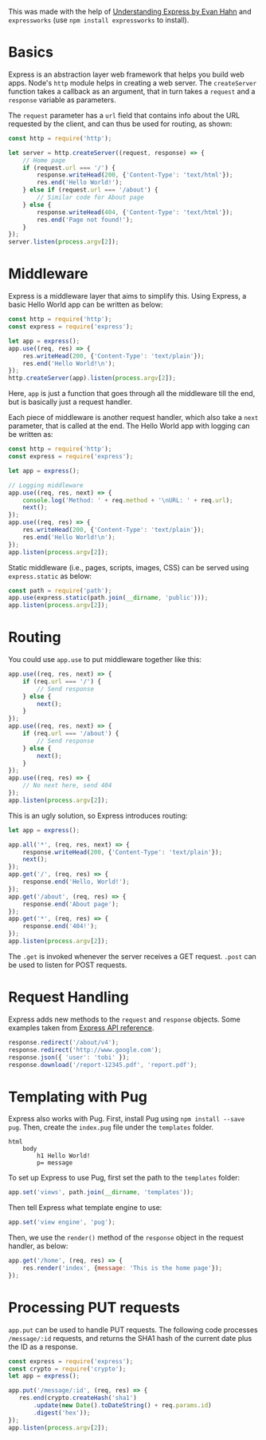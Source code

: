 This was made with the help of [Understanding Express by Evan Hahn](http://evanhahn.com/understanding-express/) and `expressworks` (use `npm install expressworks` to install).
# Basics
Express is an abstraction layer web framework that helps you build web apps. Node's `http` module helps in creating a web server. The `createServer` function takes a callback as an argument, that in turn takes a `request` and a `response` variable as parameters.  

The `request` parameter has a `url` field that contains info about the URL requested by the client, and can thus be used for routing, as shown:
```js
const http = require('http');

let server = http.createServer((request, response) => {
	// Home page
	if (request.url === '/') {
		response.writeHead(200, {'Content-Type': 'text/html'});
		res.end('Hello World!');
	} else if (request.url === '/about') {
		// Similar code for About page
	} else {
		response.writeHead(404, {'Content-Type': 'text/html'});
		res.end('Page not found!');
	}
});
server.listen(process.argv[2]);
```

# Middleware
Express is a middleware layer that aims to simplify this. Using Express, a basic Hello World app can be written as below:
```js
const http = require('http');
const express = require('express');

let app = express();
app.use((req, res) => {
	res.writeHead(200, {'Content-Type': 'text/plain'});
	res.end('Hello World!\n');
});
http.createServer(app).listen(process.argv[2]);
```
Here, `app` is just a function that goes through all the middleware till the end, but is basically just a request handler.  

Each piece of middleware is another request handler, which also take a `next` parameter, that is called at the end. The Hello World app with logging can be written as:
```js
const http = require('http');
const express = require('express');

let app = express();

// Logging middleware
app.use((req, res, next) => {
	console.log('Method: ' + req.method + '\nURL: ' + req.url);
	next();
});
app.use((req, res) => {
	res.writeHead(200, {'Content-Type': 'text/plain'});
	res.end('Hello World!\n');
});
app.listen(process.argv[2]);
```
Static middleware (i.e., pages, scripts, images, CSS) can be served using `express.static` as below:
```js
const path = require('path');
app.use(express.static(path.join(__dirname, 'public')));
app.listen(process.argv[2]);
```

# Routing
You could use `app.use` to put middleware together like this:
```js
app.use((req, res, next) => {
	if (req.url === '/') {
		// Send response
	} else {
		next();
	}
});
app.use((req, res, next) => {
	if (req.url === '/about') {
		// Send response
	} else {
		next();
	}
});
app.use((req, res) => {
	// No next here, send 404
});
app.listen(process.argv[2]);
```
This is an ugly solution, so Express introduces routing:
```js
let app = express();

app.all('*', (req, res, next) => {
	response.writeHead(200, {'Content-Type': 'text/plain'});
	next();
});
app.get('/', (req, res) => {
	response.end('Hello, World!');
});
app.get('/about', (req, res) => {
	response.end('About page');
});
app.get('*', (req, res) => {
	response.end('404!');
});
app.listen(process.argv[2]);
```
The `.get` is invoked whenever the server receives a GET request. `.post` can be used to listen for POST requests.

# Request Handling
Express adds new methods to the `request` and `response` objects. Some examples taken from [Express API reference](http://expressjs.com/en/4x/api.html#res).
```js
response.redirect('/about/v4');
response.redirect('http://www.google.com');
response.json({ 'user': 'tobi' });
response.download('/report-12345.pdf', 'report.pdf');
```

# Templating with Pug
Express also works with Pug. First, install Pug using `npm install --save pug`. Then, create the `index.pug` file under the `templates` folder.
```pug
html
	body
		h1 Hello World!
		p= message
```
To set up Express to use Pug, first set the path to the `templates` folder:
```js
app.set('views', path.join(__dirname, 'templates'));
```
Then tell Express what template engine to use:
```js
app.set('view engine', 'pug');
```
Then, we use the `render()` method of the `response` object in the request handler, as below:
```js
app.get('/home', (req, res) => {
	res.render('index', {message: 'This is the home page'});
});
```

# Processing PUT requests
`app.put` can be used to handle PUT requests. The following code processes `/message/:id` requests, and returns the SHA1 hash of the current date plus the ID as a response.
```js
const express = require('express');
const crypto = require('crypto');
let app = express();

app.put('/message/:id', (req, res) => {
   res.end(crypto.createHash('sha1')
       .update(new Date().toDateString() + req.params.id)
       .digest('hex')); 
});
app.listen(process.argv[2]);
```
